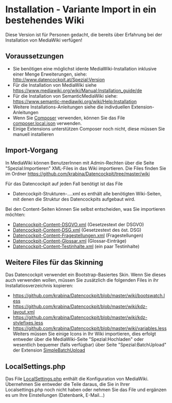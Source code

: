 # Installation - Variante Import in ein bestehendes Wiki

Diese Version ist für Personen gedacht, die bereits über Erfahrung bei der Installation von MediaWiki verfügen!

## Voraussetzungen
* Sie benötigen eine möglichst idente MediaWiki-Installation inklusive einer Menge Erweiterungen, siehe: http://www.datencockpit.at/Spezial:Version
* Für die Installation von MediaWiki siehe https://www.mediawiki.org/wiki/Manual:Installation_guide/de
* Für die Installation von SemanticMediaWiki siehe: https://www.semantic-mediawiki.org/wiki/Help:Installation
* Weitere Installations-Anleitungen siehe die indivduellen Extension-Anleitungen
* Wenn Sie [Composer](https://getcomposer.org/) verwenden, können Sie das File [composer.local.json](https://github.com/krabina/Datencockpit/blob/master/wiki/composer.local.json) verwenden.
* Einige Extensions unterstützen Composer noch nicht, diese müssen Sie manuell installieren

## Import-Vorgang
In MediaWiki können BenutzerInnen mit Admin-Rechten über die Seite "Spezial:Importieren" XML-Files in das Wiki importieren. Die Files finden Sie im Ordner https://github.com/krabina/Datencockpit/tree/master/wiki

Für das Datencockpit auf jeden Fall benötigt ist das File
* Datencockpit-Strukturen-....xml 
es enthält alle benötigten Wiki-Seiten, mit denen die Struktur des Datencockpits aufgebaut wird.

Bei den Content-Seiten können Sie selbst entscheiden, was Sie importieren möchten:
* [Datencockpit-Content-DSGVO.xml](https://github.com/krabina/Datencockpit/blob/master/wiki/Datencockpit-Content-DSGVO.xml) (Gesetzestext der DSGVO)
* [Datencockpit-Content-DSG.xml](https://github.com/krabina/Datencockpit/blob/master/wiki/Datencockpit-Content-DSG.xml) (Gesetzestext des öst. DSG)
* [Datencockpit-Content-Fragestellungen.xml](https://github.com/krabina/Datencockpit/blob/master/wiki/Datencockpit-Content-Fragestellungen.xml) (Fragestellungen)
* [Datencockpit-Content-Glossar.xml](https://github.com/krabina/Datencockpit/blob/master/wiki/Datencockpit-Content-Glossar.xml) (Glossar-Einträge)
* [Datencockpit-Content-Testinhalte.xml](https://github.com/krabina/Datencockpit/blob/master/wiki/Datencockpit-Content-Testinhalte.xml) (ein paar Testinhalte)

## Weitere Files für das Skinning
Das Datencockpit verwendet ein Bootstrap-Basiertes Skin. Wenn Sie dieses auch verwenden wollen, müssen Sie zusätzlich die folgenden Files in ihr Installatiosverzeichnis kopieren:
* https://github.com/krabina/Datencockpit/blob/master/wiki/bootswatch.less
* https://github.com/krabina/Datencockpit/blob/master/wiki/kdz-layout.xml
* https://github.com/krabina/Datencockpit/blob/master/wiki/kdz-stylefixes.less
* https://github.com/krabina/Datencockpit/blob/master/wiki/variables.less
Weiters müssen Sie einige Icons in Ihr Wiki importieren, dies erfolgt entweder über die MediaWiki-Seite "Spezial:Hochladen" oder wesentlich bequemer (falls verfügbar) über Seite "Spezial:BatchUpload" der Extension [SimpleBatchUpload](https://www.mediawiki.org/wiki/Extension:SimpleBatchUpload)

## LocalSettings.php
Das File [LocalSettings.php](https://github.com/krabina/Datencockpit/blob/master/wiki/LocalSettings.php) enthält die Konfiguration von MediaWiki. Übernehmen Sie entweder die Teile daraus, die Sie in Ihrer Localsettings.php noch nicht haben oder nehmen Sie das File und ergänzen es um Ihre Einstellungen (Datenbank, E-Mail...)
